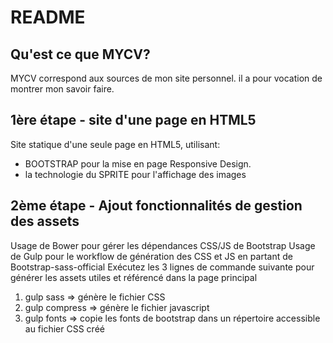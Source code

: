README
======

Qu'est ce que MYCV?
-----------------

MYCV correspond aux sources de mon site personnel.
il a pour vocation de montrer mon savoir faire.


1ère étape - site d'une page en HTML5
-------------

Site statique d'une seule page en HTML5, utilisant:
- BOOTSTRAP pour la mise en page Responsive Design.
- la technologie du SPRITE pour l'affichage des images


2ème étape - Ajout fonctionnalités de gestion des assets
-------------

Usage de Bower pour gérer les dépendances CSS/JS de Bootstrap
Usage de Gulp pour le workflow de génération des CSS et JS en partant de Bootstrap-sass-official
Exécutez les 3 lignes de commande suivante pour générer les assets utiles et référencé dans la page principal
1) gulp sass => génère le fichier CSS
2) gulp compress => génère le fichier javascript
3) gulp fonts => copie les fonts de bootstrap dans un répertoire accessible au fichier CSS créé
